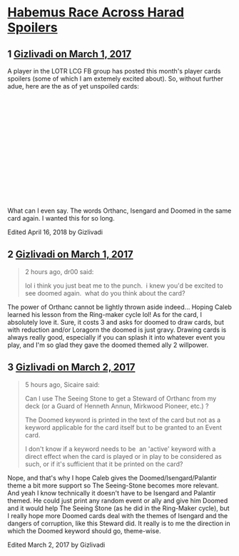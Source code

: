# [Habemus Race Across Harad Spoilers](https://community.fantasyflightgames.com/topic/243779-habemus-race-across-harad-spoilers/)

## 1 [Gizlivadi on March 1, 2017](https://community.fantasyflightgames.com/topic/243779-habemus-race-across-harad-spoilers/?do=findComment&comment=2661883)

A player in the LOTR LCG FB group has posted this month's player cards spoilers (some of which I am extemely excited about). So, without further adue, here are the as of yet unspoiled cards:

 

 

 

 

 

 

 

 

What can I even say. The words Orthanc, Isengard and Doomed in the same card again. I wanted this for so long.

Edited April 16, 2018 by Gizlivadi

## 2 [Gizlivadi on March 1, 2017](https://community.fantasyflightgames.com/topic/243779-habemus-race-across-harad-spoilers/?do=findComment&comment=2661909)

> 2 hours ago, dr00 said:
> 
> lol i think you just beat me to the punch.  i knew you'd be excited to see doomed again.  what do you think about the card?

The power of Orthanc cannot be lightly thrown aside indeed... Hoping Caleb learned his lesson from the Ring-maker cycle lol! As for the card, I absolutely love it. Sure, it costs 3 and asks for doomed to draw cards, but with reduction and/or Loragorn the doomed is just gravy. Drawing cards is always really good, especially if you can splash it into whatever event you play, and I'm so glad they gave the doomed themed ally 2 willpower.

## 3 [Gizlivadi on March 2, 2017](https://community.fantasyflightgames.com/topic/243779-habemus-race-across-harad-spoilers/?do=findComment&comment=2663363)

> 5 hours ago, Sicaire said:
> 
> Can I use The Seeing Stone to get a Steward of Orthanc from my deck (or a Guard of Henneth Annun, Mirkwood Pioneer, etc.) ?
> 
> The Doomed keyword is printed in the text of the card but not as a keyword applicable for the card itself but to be granted to an Event card. 
> 
> I don't know if a keyword needs to be  an 'active' keyword with a direct effect when the card is played or in play to be considered as such, or if it's sufficient that it be printed on the card?

Nope, and that's why I hope Caleb gives the Doomed/Isengard/Palantir theme a bit more support so The Seeing-Stone becomes more relevant. And yeah I know technically it doesn't have to be Isengard and Palantir themed. He could just print any random event or ally and give him Doomed and it would help The Seeing Stone (as he did in the Ring-Maker cycle), but I really hope more Doomed cards deal with the themes of Isengard and the dangers of corruption, like this Steward did. It really is to me the direction in which the Doomed keyword should go, theme-wise.

Edited March 2, 2017 by Gizlivadi

